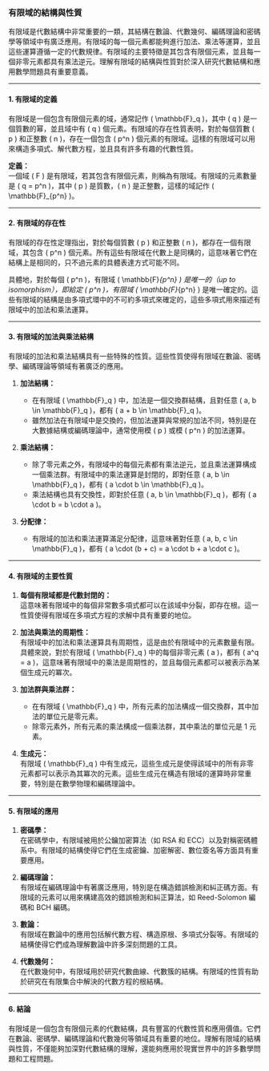 ### **有限域的結構與性質**

有限域是代數結構中非常重要的一類，其結構在數論、代數幾何、編碼理論和密碼學等領域中有廣泛應用。有限域的每一個元素都能夠進行加法、乘法等運算，並且這些運算遵循一定的代數規律。有限域的主要特徵是其包含有限個元素，並且每一個非零元素都具有乘法逆元。理解有限域的結構與性質對於深入研究代數結構和應用數學問題具有重要意義。

---

#### **1. 有限域的定義**

有限域是一個包含有限個元素的域，通常記作 \( \mathbb{F}_q \)，其中 \( q \) 是一個質數的幂，並且域中有 \( q \) 個元素。有限域的存在性質表明，對於每個質數 \( p \) 和正整數 \( n \)，存在一個包含 \( p^n \) 個元素的有限域。這樣的有限域可以用來構造多項式、解代數方程，並且具有許多有趣的代數性質。

**定義：**  
一個域 \( F \) 是有限域，若其包含有限個元素，則稱為有限域。有限域的元素數量是 \( q = p^n \)，其中 \( p \) 是質數，\( n \) 是正整數，這樣的域記作 \( \mathbb{F}_{p^n} \)。

---

#### **2. 有限域的存在性**

有限域的存在性定理指出，對於每個質數 \( p \) 和正整數 \( n \)，都存在一個有限域，其包含 \( p^n \) 個元素。所有這些有限域在代數上是同構的，這意味著它們在結構上是相同的，只不過元素的具體表達方式可能不同。

具體地，對於每個 \( p^n \)，有限域 \( \mathbb{F}_{p^n} \) 是唯一的（up to isomorphism），即給定 \( p^n \)，有限域 \( \mathbb{F}_{p^n} \) 是唯一確定的。這些有限域的結構是由多項式環中的不可約多項式來確定的，這些多項式用來描述有限域中的加法和乘法運算。

---

#### **3. 有限域的加法與乘法結構**

有限域的加法和乘法結構具有一些特殊的性質。這些性質使得有限域在數論、密碼學、編碼理論等領域有著廣泛的應用。

1. **加法結構：**
   - 在有限域 \( \mathbb{F}_q \) 中，加法是一個交換群結構，且對任意 \( a, b \in \mathbb{F}_q \)，都有 \( a + b \in \mathbb{F}_q \)。
   - 雖然加法在有限域中是交換的，但加法運算與常規的加法不同，特別是在大數據結構或編碼理論中，通常使用模 \( p \) 或模 \( p^n \) 的加法運算。

2. **乘法結構：**
   - 除了零元素之外，有限域中的每個元素都有乘法逆元，並且乘法運算構成一個乘法群。有限域中的乘法運算是封閉的，即對任意 \( a, b \in \mathbb{F}_q \)，都有 \( a \cdot b \in \mathbb{F}_q \)。
   - 乘法結構也具有交換性，即對於任意 \( a, b \in \mathbb{F}_q \)，都有 \( a \cdot b = b \cdot a \)。

3. **分配律：**
   - 有限域的加法和乘法運算滿足分配律，這意味著對任意 \( a, b, c \in \mathbb{F}_q \)，都有 \( a \cdot (b + c) = a \cdot b + a \cdot c \)。

---

#### **4. 有限域的主要性質**

1. **每個有限域都是代數封閉的：**  
   這意味著有限域中的每個非常數多項式都可以在該域中分裂，即存在根。這一性質使得有限域在多項式方程的求解中具有重要的地位。

2. **加法與乘法的周期性：**  
   有限域中的加法和乘法運算具有周期性，這是由於有限域中的元素數量有限。具體來說，對於有限域 \( \mathbb{F}_q \) 中的每個非零元素 \( a \)，都有 \( a^q = a \)，這意味著有限域中的乘法是周期性的，並且每個元素都可以被表示為某個生成元的冪次。

3. **加法群與乘法群：**  
   - 在有限域 \( \mathbb{F}_q \) 中，所有元素的加法構成一個交換群，其中加法的單位元是零元素。
   - 除零元素外，所有元素的乘法構成一個乘法群，其中乘法的單位元是 1 元素。

4. **生成元：**  
   有限域 \( \mathbb{F}_q \) 中有生成元，這些生成元是使得該域中的所有非零元素都可以表示為其冪次的元素。這些生成元在構造有限域的運算時非常重要，特別是在數學物理和編碼理論中。

---

#### **5. 有限域的應用**

1. **密碼學：**  
   在密碼學中，有限域被用於公鑰加密算法（如 RSA 和 ECC）以及對稱密碼體系中。有限域的結構使得它們在生成密鑰、加密解密、數位簽名等方面具有重要應用。

2. **編碼理論：**  
   有限域在編碼理論中有著廣泛應用，特別是在構造錯誤檢測和糾正碼方面。有限域的元素可以用來構建高效的錯誤檢測和糾正算法，如 Reed-Solomon 編碼和 BCH 編碼。

3. **數論：**  
   有限域在數論中的應用包括解代數方程、構造原根、多項式分裂等。有限域的結構使得它們成為理解數論中許多深刻問題的工具。

4. **代數幾何：**  
   在代數幾何中，有限域用於研究代數曲線、代數簇的結構。有限域的性質有助於研究在有限集合中解決的代數方程的根結構。

---

#### **6. 結論**

有限域是一個包含有限個元素的代數結構，具有豐富的代數性質和應用價值。它們在數論、密碼學、編碼理論和代數幾何等領域具有重要的地位。理解有限域的結構與性質，不僅能夠加深對代數結構的理解，還能夠應用於現實世界中的許多數學問題和工程問題。